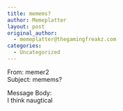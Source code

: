 ```yaml
---
title: memems?
author: Memeplatter
layout: post
original_author:
  - memeplatter@thegamingfreakz.com
categories:
  - Uncategorized
---
```

From: memer2  
Subject: memems?

Message Body:  
I think naugtical